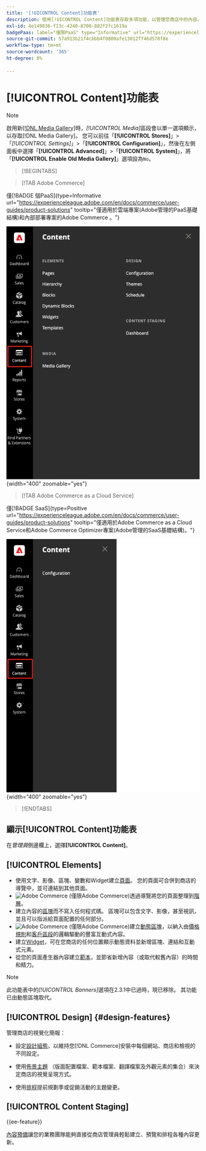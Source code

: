 ```yaml
---
title: '[!UICONTROL Content]功能表'
description: 使用[!UICONTROL Content]功能表存取多項功能，以管理您商店中的內容。
exl-id: 4e149836-f13c-4240-8700-882f2fc1619a
badgePaas: label="僅限PaaS" type="Informative" url="https://experienceleague.adobe.com/en/docs/commerce/user-guides/product-solutions" tooltip="僅適用於雲端專案(Adobe管理的PaaS基礎結構)和內部部署專案的Adobe Commerce 。"
source-git-commit: 57a913b21f4cbbb4f0800afe13012ff46d578f8e
workflow-type: tm+mt
source-wordcount: '365'
ht-degree: 0%

---
```


# [!UICONTROL Content]功能表

>[!NOTE]
>
>啟用新[[!DNL Media Gallery]](media-gallery.md)時，_[!UICONTROL Media]_&#x200B;區段會以單一選項顯示，以存取[!DNL Media Gallery]。 您可以前往「**[!UICONTROL Stores]**」>「_[!UICONTROL Settings]_」>「**[!UICONTROL Configuration]**」，然後在左側面板中選擇「**[!UICONTROL Advanced]**」>「**[!UICONTROL System]**」，將「**[!UICONTROL Enable Old Media Gallery]**」選項設為`No`。

>[!BEGINTABS]

>[!TAB Adobe Commerce]

僅[!BADGE 個PaaS]{type=Informative url="https://experienceleague.adobe.com/en/docs/commerce/user-guides/product-solutions" tooltip="僅適用於雲端專案(Adobe管理的PaaS基礎結構)和內部部署專案的Adobe Commerce 。"}

![管理員中顯示的[!UICONTROL Content]功能表](./assets/admin-menu-content.png){width="400" zoomable="yes"}

>[!TAB Adobe Commerce as a Cloud Service]

僅[!BADGE SaaS]{type=Positive url="https://experienceleague.adobe.com/en/docs/commerce/user-guides/product-solutions" tooltip="僅適用於Adobe Commerce as a Cloud Service和Adobe Commerce Optimizer專案(Adobe管理的SaaS基礎結構)。"}

![管理員中顯示的[!UICONTROL Content]功能表](./assets/admin-menu-content-accs.png){width="400" zoomable="yes"}

>[!ENDTABS]

## 顯示[!UICONTROL Content]功能表

在&#x200B;_管理員_&#x200B;側邊欄上，選擇&#x200B;**[!UICONTROL Content]**。

## [!UICONTROL Elements]

- 使用文字、影像、區塊、變數和Widget建立[頁面](pages.md)。 您的頁面可合併到商店的導覽中，並可連結到其他頁面。
- ![Adobe Commerce](../assets/adobe-logo.svg) (僅限Adobe Commerce)透過導覽將您的頁面整理到[階層](page-hierarchy.md)。
- 建立內容的[區塊](blocks.md)而不寫入任何程式碼。 區塊可以包含文字、影像，甚至視訊，並且可以指派給頁面配置的任何部分。
- ![Adobe Commerce](../assets/adobe-logo.svg) (僅限Adobe Commerce)建立[動態區塊](dynamic-blocks.md)，以納入由[價格規則](../merchandising-promotions/introduction.md#promotions)和[客戶區段](../customers/customer-segments.md)的邏輯驅動的豐富互動式內容。
- 建立[Widget](widgets.md)，可在您商店的任何位置顯示動態資料並新增區塊、連結和互動式元素。
- 從您的頁面產生器內容建立[範本](../page-builder/templates.md)，並節省新增內容（或取代較舊內容）的時間和精力。

>[!NOTE]
>
>此功能表中的&#x200B;_[!UICONTROL Banners]_&#x200B;選項在2.3.1中已過時，現已移除。 其功能已由動態區塊取代。

## [!UICONTROL Design] {#design-features}

管理商店的視覺化簡報：

- 設定[設計組態](configuration.md)，以維持您[!DNL Commerce]安裝中每個網站、商店和檢視的不同設定。

- 使用[佈景主題](themes.md) （版面配置檔案、範本檔案、翻譯檔案及外觀元素的集合）來決定商店的視覺呈現方式。

- 使用[排程](schedule.md)提前規劃季或促銷活動的主題變更。

## [!UICONTROL Content Staging]

{{ee-feature}}

[內容預備](content-staging.md)讓您的業務團隊能夠直接從商店管理員輕鬆建立、預覽和排程各種內容更新。
